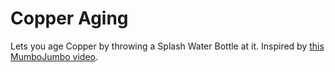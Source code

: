 # Copper Aging

Lets you age Copper by throwing a Splash Water Bottle at it. Inspired by [this MumboJumbo video](https://youtu.be/kXV608_KsHA?t=933).
